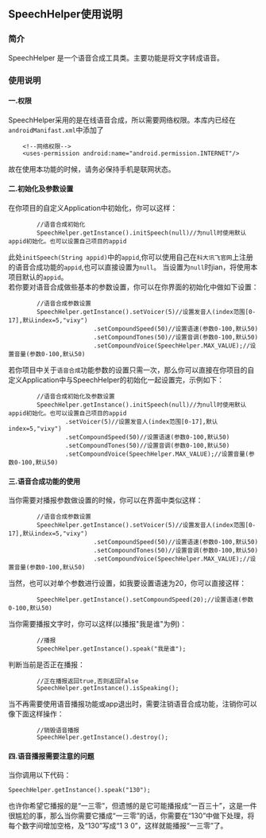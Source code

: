 ## SpeechHelper使用说明

### 简介
SpeechHelper 是一个语音合成工具类。主要功能是将文字转成语音。

### 使用说明
#### 一.权限
SpeechHelper采用的是在线语音合成，所以需要网络权限。本库内已经在`androidManifast.xml`中添加了
```
    <!--网络权限-->
    <uses-permission android:name="android.permission.INTERNET"/>
```
故在使用本功能的时候，请务必保持手机是联网状态。
#### 二.初始化及参数设置
在你项目的自定义Application中初始化，你可以这样：
```
        //语音合成初始化
        SpeechHelper.getInstance().initSpeech(null)//为null时使用默认appid初始化。也可以设置自己项目的appid
```
此处`initSpeech(String appid)`中的`appid`,你可以使用自己在`科大讯飞官网`上注册的语音合成功能的`appid`,也可以直接设置为`null`。
当设置为`null`时jian，将使用本项目默认的`appid`。  
若你要对语音合成做些基本的参数设置，你可以在你界面的初始化中做如下设置：
```
        //语音合成参数设置
        SpeechHelper.getInstance().setVoicer(5)//设置发音人(index范围[0-17],默认index=5,"vixy")
                        .setCompoundSpeed(50)//设置语速(参数0-100,默认50)
                        .setCompoundTones(50)//设置音调(参数0-100,默认50)
                        .setCompoundVoice(SpeechHelper.MAX_VALUE);//设置音量(参数0-100,默认50)
```
若你项目中关于`语音合成`功能参数的设置只需一次，那么你可以直接在你项目的自定义Application中与SpeechHelper的初始化一起设置完，示例如下：  
```
        //语音合成初始化及参数设置
        SpeechHelper.getInstance().initSpeech(null)//为null时使用默认appid初始化。也可以设置自己项目的appid
                .setVoicer(5)//设置发音人(index范围[0-17],默认index=5,"vixy")
                .setCompoundSpeed(50)//设置语速(参数0-100,默认50)
                .setCompoundTones(50)//设置音调(参数0-100,默认50)
                .setCompoundVoice(SpeechHelper.MAX_VALUE);//设置音量(参数0-100,默认50)
```
#### 三.语音合成功能的使用
当你需要对播报参数做设置的时候，你可以在界面中类似这样：
```
        //语音合成参数设置
        SpeechHelper.getInstance().setVoicer(5)//设置发音人(index范围[0-17],默认index=5,"vixy")
                        .setCompoundSpeed(50)//设置语速(参数0-100,默认50)
                        .setCompoundTones(50)//设置音调(参数0-100,默认50)
                        .setCompoundVoice(SpeechHelper.MAX_VALUE);//设置音量(参数0-100,默认50)
```
当然，也可以对单个参数进行设置，如我要设置语速为20，你可以直接这样：
```
        SpeechHelper.getInstance().setCompoundSpeed(20);//设置语速(参数0-100,默认50)
```
当你需要播报文字时，你可以这样(以播报"我是谁"为例)：
```
        //播报
        SpeechHelper.getInstance().speak("我是谁");
```
判断当前是否正在播报：
```
        //正在播报返回true,否则返回false
        SpeechHelper.getInstance().isSpeaking();
```
当不再需要使用语音播报功能或app退出时，需要注销语音合成功能，注销你可以像下面这样操作：
```
        //销毁语音播报
        SpeechHelper.getInstance().destroy();
```
#### 四.语音播报需要注意的问题
当你调用以下代码：
```
SpeechHelper.getInstance().speak("130");
```
也许你希望它播报的是“一三零”，但遗憾的是它可能播报成“一百三十”，这是一件很尴尬的事，那么当你需要它播成“一三零”的话，你需要在“130”中做下处理，将每个数字间增加空格，及“130”写成“1 3 0”，这样就能播报“一三零”了。

